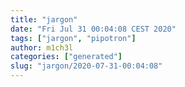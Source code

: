 ```yaml
---
title: "jargon"
date: "Fri Jul 31 00:04:08 CEST 2020"
tags: ["jargon", "pipotron"]
author: m1ch3l
categories: ["generated"]
slug: "jargon/2020-07-31-00:04:08"
---
```



